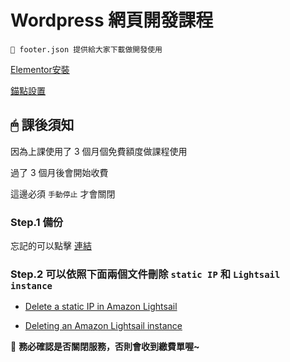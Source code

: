 # Wordpress 網頁開發課程

    👀 footer.json 提供給大家下載做開發使用

[Elementor安裝](https://github.com/janice880624/webclass/blob/main/%E8%A3%9C%E5%85%85%E6%96%87%E4%BB%B6/Elementor%E5%AE%89%E8%A3%9D.md)

[錨點設置](https://github.com/janice880624/webclass/blob/main/%E8%A3%9C%E5%85%85%E6%96%87%E4%BB%B6/%E9%8C%A8%E9%BB%9E%E8%A8%AD%E7%BD%AE.md)

## 🖱 課後須知

因為上課使用了 3 個月個免費額度做課程使用

過了 3 個月後會開始收費

這邊必須 `手動停止` 才會關閉

### Step.1 備份

忘記的可以點擊 [連結](https://github.com/janice880624/webclass/blob/main/%E8%A3%9C%E5%85%85%E6%96%87%E4%BB%B6/%E5%82%99%E4%BB%BD%E6%95%99%E5%AD%B8.md)

### Step.2 可以依照下面兩個文件刪除 `static IP` 和 `Lightsail instance`

- [Delete a static IP in Amazon Lightsail](https://lightsail.aws.amazon.com/ls/docs/en_us/articles/how-to-delete-static-ip)


- [Deleting an Amazon Lightsail instance](https://lightsail.aws.amazon.com/ls/docs/en_us/articles/delete-an-amazon-lightsail-instance)

📢 **務必確認是否關閉服務，否則會收到繳費單喔~**
